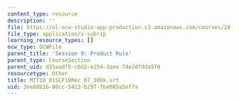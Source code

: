 ```yaml
---
content_type: resource
description: ''
file: https://ol-ocw-studio-app-production.s3.amazonaws.com/courses/18-01sc-single-variable-calculus-fall-2010/3ee88b1b80cc5423b2977be085a5effa_MIT18_01SCF10Rec_07_300k.vtt
file_type: application/x-subrip
learning_resource_types: []
ocw_type: OCWFile
parent_title: 'Session 9: Product Rule'
parent_type: CourseSection
parent_uid: d35aadf5-c6d2-e154-3aee-74e2dfdda970
resourcetype: Other
title: MIT18_01SCF10Rec_07_300k.srt
uid: 3ee88b1b-80cc-5423-b297-7be085a5effa
---
```


